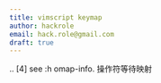 ```yaml
---
title: vimscript keymap
author: hackrole
email: hack.role@gmail.com
draft: true
---
```



.. [4] see :h omap-info. 操作符等待映射
